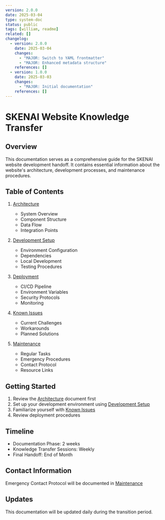 ```yaml
---
version: 2.0.0
date: 2025-03-04
type: system-doc
status: public
tags: [william, readme]
related: []
changelog:
  - version: 2.0.0
    date: 2025-03-04
    changes:
      - "MAJOR: Switch to YAML frontmatter"
      - "MAJOR: Enhanced metadata structure"
    references: []
  - version: 1.0.0
    date: 2025-03-03
    changes:
      - "MAJOR: Initial documentation"
    references: []
---
```

# SKENAI Website Knowledge Transfer

## Overview
This documentation serves as a comprehensive guide for the SKENAI website development handoff. It contains essential information about the website's architecture, development processes, and maintenance procedures.

## Table of Contents

1. [Architecture](./architecture.md)
   - System Overview
   - Component Structure
   - Data Flow
   - Integration Points

2. [Development Setup](./development.md)
   - Environment Configuration
   - Dependencies
   - Local Development
   - Testing Procedures

3. [Deployment](./deployment.md)
   - CI/CD Pipeline
   - Environment Variables
   - Security Protocols
   - Monitoring

4. [Known Issues](./known-issues.md)
   - Current Challenges
   - Workarounds
   - Planned Solutions

5. [Maintenance](./maintenance.md)
   - Regular Tasks
   - Emergency Procedures
   - Contact Protocol
   - Resource Links

## Getting Started

1. Review the [Architecture](./architecture.md) document first
2. Set up your development environment using [Development Setup](./development.md)
3. Familiarize yourself with [Known Issues](./known-issues.md)
4. Review deployment procedures

## Timeline
- Documentation Phase: 2 weeks
- Knowledge Transfer Sessions: Weekly
- Final Handoff: End of Month

## Contact Information
Emergency Contact Protocol will be documented in [Maintenance](./maintenance.md)

## Updates
This documentation will be updated daily during the transition period.
